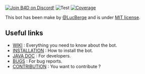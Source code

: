 
[![Join B4D on Discord!](https://img.shields.io/badge/Discord-Join%20B4D%20on%20Discord!-7289DA.svg?style=flat&logo=discord)](https://discord.gg/kNHsFcbUGp)
![Test](https://github.com/LucBerge/B4D/workflows/Test/badge.svg?branch=master)
[![Coverage](https://codecov.io/gh/LucBerge/B4D/branch/master/graph/badge.svg?token=lv2Q224e7E)](https://codecov.io/gh/LucBerge/B4D)

This bot has been make by [@LucBerge](https://github.com/LucBerge) and is under [MIT license](https://github.com/LucBerge/B4D/blob/master/LICENSE).

## Useful links

- [WIKI](https://github.com/LucBerge/B4D/wiki) : Everything you need to know about the bot.
- [INSTALLATION](https://github.com/LucBerge/B4D/wiki/Install) : How to install the bot.
- [JAVA DOC](https://lucberge.github.io/B4D/) : For developers.
- [BUGS](https://github.com/LucBerge/B4D/issues) : For bug reports.
- [CONTRIBUTION](https://github.com/LucBerge/B4D/wiki/Prerequisits) : You want to contribute ?
